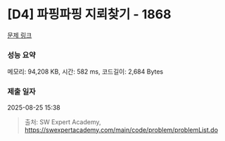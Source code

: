 # [D4] 파핑파핑 지뢰찾기 - 1868 

[문제 링크](https://swexpertacademy.com/main/code/problem/problemDetail.do?contestProbId=AV5LwsHaD1MDFAXc) 

### 성능 요약

메모리: 94,208 KB, 시간: 582 ms, 코드길이: 2,684 Bytes

### 제출 일자

2025-08-25 15:38



> 출처: SW Expert Academy, https://swexpertacademy.com/main/code/problem/problemList.do